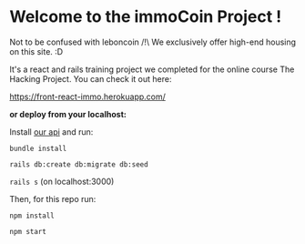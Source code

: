 # Welcome to the immoCoin Project ! 

Not to be confused with leboncoin /!\ We exclusively offer high-end housing on this site. :D

It's a react and rails training project we completed for the online course The Hacking Project. You can check it out here:

https://front-react-immo.herokuapp.com/


__or deploy from your localhost:__

Install [our api](https://github.com/shanksthered/api-immo)
and run:

`bundle install`

`rails db:create db:migrate db:seed`

`rails s` (on localhost:3000)


Then, for this repo run:

`npm install`

`npm start`
